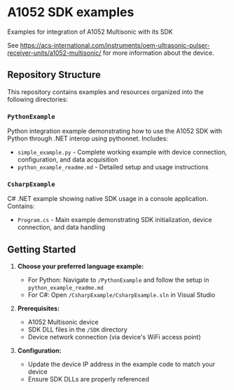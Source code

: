 # A1052 SDK examples
Examples for integration of A1052 Multisonic with its SDK

See https://acs-international.com/instruments/oem-ultrasonic-pulser-receiver-units/a1052-multisonic/ for more information about the device.

## Repository Structure

This repository contains examples and resources organized into the following directories:

### `PythonExample`
Python integration example demonstrating how to use the A1052 SDK with Python through .NET interop using pythonnet. Includes:
- `simple_example.py` - Complete working example with device connection, configuration, and data acquisition
- `python_example_readme.md` - Detailed setup and usage instructions

### `CsharpExample`
C# .NET example showing native SDK usage in a console application. Contains:
- `Program.cs` - Main example demonstrating SDK initialization, device connection, and data handling

## Getting Started

1. **Choose your preferred language example:**
   - For Python: Navigate to `/PythonExample` and follow the setup in `python_example_readme.md`
   - For C#: Open `/CsharpExample/CsharpExample.sln` in Visual Studio

2. **Prerequisites:**
   - A1052 Multisonic device
   - SDK DLL files in the `/SDK` directory
   - Device network connection (via device's WiFi access point)

3. **Configuration:**
   - Update the device IP address in the example code to match your device
   - Ensure SDK DLLs are properly referenced

